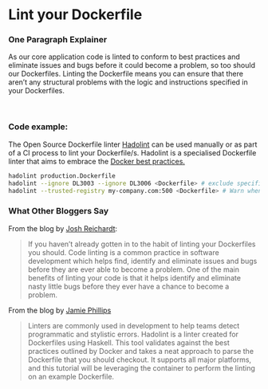 # Lint your Dockerfile

### One Paragraph Explainer

As our core application code is linted to conform to best practices and eliminate issues and bugs before it could become a problem, so too should our Dockerfiles. Linting the Dockerfile means you can ensure that there aren’t any structural problems with the logic and instructions specified in your Dockerfiles.

<br/>

### Code example:
The Open Source Dockerfile linter [Hadolint](https://github.com/hadolint/hadolint) can be used manually or as part of a CI process to lint your Dockerfile/s. Hadolint is a specialised Dockerfile linter that aims to embrace the [Docker best practices.](https://docs.docker.com/develop/develop-images/dockerfile_best-practices/)

```bash
hadolint production.Dockerfile
hadolint --ignore DL3003 --ignore DL3006 <Dockerfile> # exclude specific rules
hadolint --trusted-registry my-company.com:500 <Dockerfile> # Warn when using untrusted FROM images
```

### What Other Bloggers Say

From the blog by [Josh Reichardt](https://thepracticalsysadmin.com/lint-your-dockerfiles-with-hadolint/):
> If you haven’t already gotten in to the habit of linting your Dockerfiles you should.  Code linting is a common practice in software development which helps find, identify and eliminate issues and bugs before they are ever able to become a problem.  One of the main benefits of linting your code is that it helps identify and eliminate nasty little bugs before they ever have a chance to become a problem.

From the blog by [Jamie Phillips](https://www.phillipsj.net/posts/hadolint-linting-your-dockerfile/)
> Linters are commonly used in development to help teams detect programmatic and stylistic errors. Hadolint is a linter created for Dockerfiles using Haskell. This tool validates against the best practices outlined by Docker and takes a neat approach to parse the Dockerfile that you should checkout. It supports all major platforms, and this tutorial will be leveraging the container to perform the linting on an example Dockerfile.
<br/>

